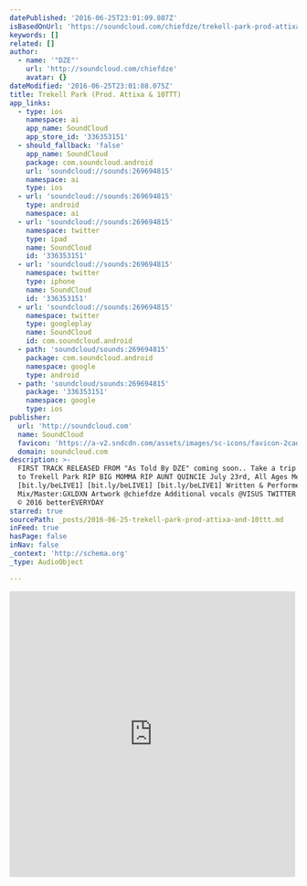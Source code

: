 ```yaml
---
datePublished: '2016-06-25T23:01:09.807Z'
isBasedOnUrl: 'https://soundcloud.com/chiefdze/trekell-park-prod-attixa'
keywords: []
related: []
author:
  - name: '"DZE"'
    url: 'http://soundcloud.com/chiefdze'
    avatar: {}
dateModified: '2016-06-25T23:01:08.075Z'
title: Trekell Park (Prod. Attixa & 10TTT)
app_links:
  - type: ios
    namespace: ai
    app_name: SoundCloud
    app_store_id: '336353151'
  - should_fallback: 'false'
    app_name: SoundCloud
    package: com.soundcloud.android
    url: 'soundcloud://sounds:269694815'
    namespace: ai
    type: ios
  - url: 'soundcloud://sounds:269694815'
    type: android
    namespace: ai
  - url: 'soundcloud://sounds:269694815'
    namespace: twitter
    type: ipad
    name: SoundCloud
    id: '336353151'
  - url: 'soundcloud://sounds:269694815'
    namespace: twitter
    type: iphone
    name: SoundCloud
    id: '336353151'
  - url: 'soundcloud://sounds:269694815'
    namespace: twitter
    type: googleplay
    name: SoundCloud
    id: com.soundcloud.android
  - path: 'soundcloud/sounds:269694815'
    package: com.soundcloud.android
    namespace: google
    type: android
  - path: 'soundcloud/sounds:269694815'
    package: '336353151'
    namespace: google
    type: ios
publisher:
  url: 'http://soundcloud.com'
  name: SoundCloud
  favicon: 'https://a-v2.sndcdn.com/assets/images/sc-icons/favicon-2cadd14b.ico'
  domain: soundcloud.com
description: >-
  FIRST TRACK RELEASED FROM "As Told By DZE" coming soon.. Take a trip with DZE
  to Trekell Park RIP BIG MOMMA RIP AUNT QUINCIE July 23rd, All Ages Mesa, AZ
  [bit.ly/beLIVE1] [bit.ly/beLIVE1] [bit.ly/beLIVE1] Written & Performed by: DZE
  Mix/Master:GXLDXN Artwork @chiefdze Additional vocals @VISUS TWITTER @ChiefDZE
  © 2016 betterEVERYDAY
starred: true
sourcePath: _posts/2016-06-25-trekell-park-prod-attixa-and-10ttt.md
inFeed: true
hasPage: false
inNav: false
_context: 'http://schema.org'
_type: AudioObject

---
```

<iframe src="https://cdn.embedly.com/widgets/media.html?src=https%3A%2F%2Fw.soundcloud.com%2Fplayer%2F%3Fvisual%3Dtrue%26url%3Dhttp%253A%252F%252Fapi.soundcloud.com%252Ftracks%252F269694815%26show_artwork%3Dtrue&amp;url=https%3A%2F%2Fsoundcloud.com%2Fchiefdze%2Ftrekell-park-prod-attixa&amp;image=http%3A%2F%2Fi1.sndcdn.com%2Fartworks-000167932440-rolvs8-t500x500.jpg&amp;key=b7d04c9b404c499eba89ee7072e1c4f7&amp;type=text%2Fhtml&amp;schema=soundcloud" width="500" height="500" scrolling="no" frameborder="0" allowfullscreen="" style=""></iframe>